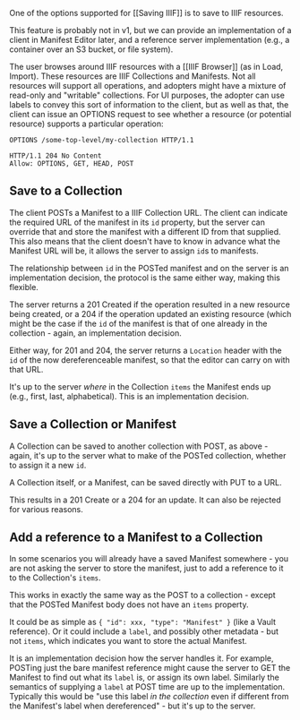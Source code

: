 One of the options supported for [[Saving IIIF]] is to save to IIIF resources.

This feature is probably not in v1, but we can provide an implementation of a client in Manifest Editor later, and a reference server implementation (e.g., a container over an S3 bucket, or file system).

The user browses around IIIF resources with a [[IIIF Browser]] (as in Load, Import). These resources are IIIF Collections and Manifests. Not all resources will support all operations, and adopters might have a mixture of read-only and "writable" collections. For UI purposes, the adopter can use labels to convey this sort of information to the client, but as well as that, the client can issue an OPTIONS request to see whether a resource (or potential resource) supports a particular operation:

```
OPTIONS /some-top-level/my-collection HTTP/1.1

HTTP/1.1 204 No Content
Allow: OPTIONS, GET, HEAD, POST
```

## Save to a Collection

The client POSTs a Manifest to a IIIF Collection URL.
The client can indicate the required URL of the manifest in its `id` property, but the server can override that and store the manifest with a different ID from that supplied. This also means that the client doesn't have to know in advance what the Manifest URL will be, it allows the server to assign `id`s to manifests.

The relationship between `id` in the POSTed manifest and on the server is an implementation decision, the protocol is the same either way, making this flexible.

The server returns a 201 Created if the operation resulted in a new resource being created, or a 204 if the operation updated an existing resource (which might be the case if the `id` of the manifest is that of one already in the collection - again, an implementation decision.

Either way, for 201 and 204, the server returns a `Location` header with the `id` of the now dereferenceable manifest, so that the editor can carry on with that URL.

It's up to the server _where_ in the Collection `items` the Manifest ends up (e.g., first, last, alphabetical). This is an implementation decision.

## Save a Collection or Manifest

A Collection can be saved to another collection with POST, as above - again, it's up to the server what to make of the POSTed collection, whether to assign it a new `id`.

A Collection itself, or a Manifest, can be saved directly with PUT to a URL.

This results in a 201 Create or a 204 for an update. It can also be rejected for various reasons.


## Add a reference to a Manifest to a Collection

In some scenarios you will already have a saved Manifest somewhere - you are not asking the server to store the manifest, just to add a reference to it to the Collection's `items`.

This works in exactly the same way as the POST to a collection - except that the POSTed Manifest body does not have an `items` property.

It could be as simple as `{ "id": xxx, "type": "Manifest" }` (like a Vault reference).
Or it could include a `label`, and possibly other metadata - but not `items`, which indicates you want to store the actual Manifest.

It is an implementation decision how the server handles it. For example, POSTing just the bare manifest reference might cause the server to GET the Manifest to find out what its `label` is, or assign its own label. Similarly the semantics of supplying a `label` at POST time are up to the implementation. Typically this would be "use this label _in the collection_ even if different from the Manifest's label when dereferenced" - but it's up to the server.
